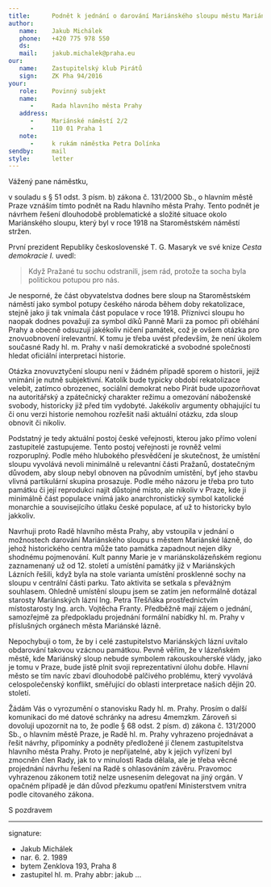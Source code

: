 ```yaml
---
title:      Podnět k jednání o darování Mariánského sloupu městu Mariánské lázně
author:
   name:    Jakub Michálek
   phone:   +420 775 978 550
   ds:      
   mail:    jakub.michalek@praha.eu
our:
   name:    Zastupitelský klub Pirátů
   sign:    ZK Pha 94/2016
your:
   role:    Povinný subjekt
   name:    
      -     Rada hlavního města Prahy
   address:
      -     Mariánské náměstí 2/2
      -     110 01 Praha 1
   note: 
      -     k rukám náměstka Petra Dolínka
sendby:     mail
style:      letter
---
```


Vážený pane náměstku,

v souladu s § 51 odst. 3 písm. b) zákona č. 131/2000 Sb., o hlavním městě Praze vznáším tímto podnět na Radu hlavního města Prahy. Tento podnět je návrhem řešení dlouhodobě problematické a složité situace okolo Mariánského sloupu, který byl v roce 1918 na Staroměstském náměstí stržen. 

První prezident Republiky československé T. G. Masaryk ve své knize *Cesta demokracie I.* uvedl:

> Když Pražané tu sochu odstranili, jsem rád, protože ta socha byla politickou potupou pro nás.

Je nesporné, že část obyvatelstva dodnes bere sloup na Staroměstském náměstí jako symbol potupy českého národa během doby rekatolizace, stejně jako ji tak vnímala část populace v roce 1918. Příznivci sloupu ho naopak dodnes považují za symbol díků Panně Marii za pomoc při obléhání Prahy a obecně odsuzují jakékoliv ničení památek, což je ovšem otázka pro znovuobnovení irelevantní. K tomu je třeba uvést především, že není úkolem současné Rady hl. m. Prahy v naší demokratické a svobodné společnosti hledat oficiální interpretaci historie. 

Otázka znovuvztyčení sloupu není v žádném případě sporem o historii, jejíž vnímání je nutně subjektivní. Katolík bude typicky období rekatolizace velebit, zatímco obrozenec, sociální demokrat nebo Pirát bude upozorňovat na autoritářský a zpátečnický charakter režimu a omezování náboženské svobody, historicky již před tím vydobyté. Jakékoliv argumenty obhajující tu či onu verzi historie nemohou rozřešit naši aktuální otázku, zda sloup obnovit či nikoliv.

Podstatný je tedy aktuální postoj české veřejnosti, kterou jako přímo volení zastupitelé zastupujeme. Tento postoj veřejnosti je rovněž velmi rozporuplný. Podle mého hlubokého přesvědčení je skutečnost, že umístění sloupu vyvolává nevoli minimálně u relevantní části Pražanů, dostatečným důvodem, aby sloup nebyl obnoven na původním umístění, byť jeho stavbu vlivná partikulární skupina prosazuje. Podle mého názoru je třeba pro tuto památku či její reprodukci najít důstojné místo, ale nikoliv v Praze, kde ji minimálně část populace vnímá jako anarchronistický symbol katolické monarchie a souvisejícího útlaku české populace, ať už to historicky bylo jakkoliv.

Navrhuji proto Radě hlavního města Prahy, aby vstoupila v jednání o možnostech darování Mariánského sloupu s městem Mariánské lázně, do jehož historického centra může tato památka zapadnout nejen díky shodnému pojmenování. Kult panny Marie je v mariánskolázeňském regionu zaznamenaný už od 12. století a umístění památky již v Mariánských Lázních řešili, když byla na stole varianta umístění prosklenné sochy na sloupu v centrální části parku. Tato aktivita se setkala s převážným souhlasem. Ohledně umístění sloupu jsem se zatím jen neformálně dotázal starosty Mariánských lázní Ing. Petra Třešňáka prostřednictvím místostarosty Ing. arch. Vojtěcha Franty. Předběžně mají zájem o jednání, samozřejmě za předpokladu projednání formální nabídky hl. m. Prahy v příslušných orgánech města Mariánské lázně.

Nepochybuji o tom, že by i celé zastupitelstvo Mariánských lázní uvítalo obdarování takovou vzácnou památkou. Pevně věřím, že v lázeňském městě, kde Mariánský sloup nebude symbolem rakouskouherské vlády, jako je tomu v Praze, bude jistě plnit svoji reprezentativní úlohu dobře. Hlavní město se tím navíc zbaví dlouhodobě palčivého problému, který vyvolává celospolečenský konflikt, směřující do oblasti interpretace našich dějin 20. století.

Žádám Vás o vyrozumění o stanovisku Rady hl. m. Prahy. Prosím o další komunikaci do mé datové schránky na adresu 4memzkm. Zároveň si dovoluji upozornit na to, že podle § 68 odst. 2 písm. d) zákona č. 131/2000 Sb., o hlavním městě Praze, je Radě hl. m. Prahy vyhrazeno projednávat a řešit návrhy, připomínky a podněty předložené jí členem zastupitelstva hlavního města Prahy. Proto je nepřijatelné, aby k jejich vyřízení byl zmocněn člen Rady, jak to v minulosti Rada dělala, ale je třeba věcné projednání návrhu řešení na Radě s ohlasováním závěru. Pravomoc vyhrazenou zákonem totiž nelze usnesením delegovat na jiný orgán. V opačném případě je dán důvod přezkumu opatření Ministerstvem vnitra podle citovaného zákona.

S pozdravem

---
signature: 
  - Jakub Michálek
  - nar. 6. 2. 1989
  - bytem Zenklova 193, Praha 8
  - zastupitel hl. m. Prahy
abbr:       jakub
...
